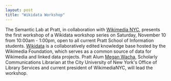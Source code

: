 ```yaml
---
layout: post
title: "Wikidata Workshop"
---
```


The Semantic Lab at Pratt, in collaboration with [Wikimedia NYC](https://nyc.wikimedia.org/wiki/Home), presents the first workshop of a Wikidata workshop series on Saturday, November 10 from 10:00am - 1:00pm, open to all current Pratt School of Information students. [Wikidata](https://www.wikidata.org/wiki/Wikidata:Main_Page) is a collaboratively edited knowledge base hosted by the Wikimedia Foundation, which serves as a common source of data for Wikimedia and linked data projects. Pratt Alum [Megan Wacha](https://twitter.com/megwacha), Scholarly Communications Librarian at the City University of New York's Office of Library Services and current president of WikimediaNYC, will lead the workshop. 
